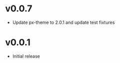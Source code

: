 v0.0.7
==================
* Update px-theme to 2.0.1 and update test fixtures

v0.0.1
==================
* Initial release
